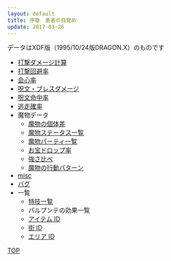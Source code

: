 ```yaml
---
layout: default
title: 序章　勇者の目覚め
update: 2017-03-26
---
```


データはXDF版（1995/10/24版DRAGON.X）のものです

* [打撃ダメージ計算](damage)
* [打撃回避率](avoid)
* [会心率](critical)
* [呪文・ブレスダメージ](spell_damage)
* [呪文命中率](spell_hit_rate)
* [逃走確率](escape)
* 魔物データ
	* [魔物の個体差](individual)
	* [魔物ステータス一覧](https://drive.google.com/open?id=1FF0TpyNchQzS6oRcmpotpQ2aY3DNgbhSX-ns2TqLOLo)
	* [魔物パーティ一覧](https://drive.google.com/open?id=1ohrnvDf9ML0zGQRJR9KrDvm-XfiZ2Kak4YjoI0cCuP8)
	* [お宝ドロップ率](drop)
	* [強さ比べ](monster_lv)
	* [魔物の行動パターン](behavior)
* [misc](misc)
* [バグ](bug)
* 一覧
	* [特技一覧](skill_id)
	* パルプンテの効果一覧
	* [アイテム ID](item_id)
	* [街 ID](town_id)
	* [エリア ID](area_id)

<div><a href="..">TOP</a></div>
